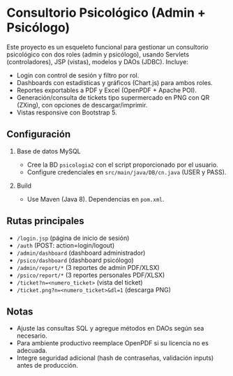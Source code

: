 # Consultorio Psicológico (Admin + Psicólogo)

Este proyecto es un esqueleto funcional para gestionar un consultorio psicológico con dos roles (admin y psicólogo), usando Servlets (controladores), JSP (vistas), modelos y DAOs (JDBC). Incluye:

- Login con control de sesión y filtro por rol.
- Dashboards con estadísticas y gráficos (Chart.js) para ambos roles.
- Reportes exportables a PDF y Excel (OpenPDF + Apache POI).
- Generación/consulta de tickets tipo supermercado en PNG con QR (ZXing), con opciones de descargar/imprimir.
- Vistas responsive con Bootstrap 5.

## Configuración

1. Base de datos MySQL

   - Cree la BD `psicologia2` con el script proporcionado por el usuario.
   - Configure credenciales en `src/main/java/DB/cn.java` (USER y PASS).

2. Build
   - Use Maven (Java 8). Dependencias en `pom.xml`.

## Rutas principales

- `/login.jsp` (página de inicio de sesión)
- `/auth` (POST: action=login/logout)
- `/admin/dashboard` (dashboard administrador)
- `/psico/dashboard` (dashboard psicólogo)
- `/admin/report/*` (3 reportes de admin PDF/XLSX)
- `/psico/report/*` (3 reportes personales PDF/XLSX)
- `/ticket?n=<numero_ticket>` (vista del ticket)
- `/ticket.png?n=<numero_ticket>&dl=1` (descarga PNG)

## Notas

- Ajuste las consultas SQL y agregue métodos en DAOs según sea necesario.
- Para ambiente productivo reemplace OpenPDF si su licencia no es adecuada.
- Integre seguridad adicional (hash de contraseñas, validación inputs) antes de producción.
